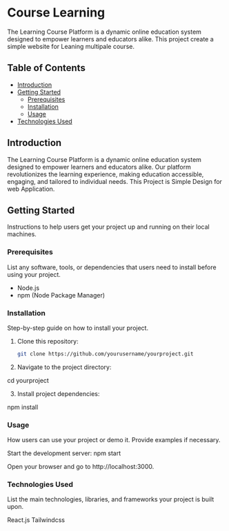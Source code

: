 # Course Learning

The Learning Course Platform is a dynamic online education system designed to empower learners and educators alike.
This project create a simple website for Leaning multipale course.

## Table of Contents

- [Introduction](#introduction)
- [Getting Started](#getting-started)
  - [Prerequisites](#prerequisites)
  - [Installation](#installation)
  - [Usage](#usage)
- [Technologies Used](#technologies-used)

## Introduction

The Learning Course Platform is a dynamic online education system designed to empower learners and educators alike. Our platform revolutionizes the learning experience, making education accessible, engaging, and tailored to individual needs.
This Project is Simple Design for web Application.

## Getting Started

Instructions to help users get your project up and running on their local machines.

### Prerequisites

List any software, tools, or dependencies that users need to install before using your project.

- Node.js
- npm (Node Package Manager)

### Installation

Step-by-step guide on how to install your project.

1. Clone this repository:

   ```bash
   git clone https://github.com/yourusername/yourproject.git

2. Navigate to the project directory:
   
cd yourproject

3. Install project dependencies:

npm install

### Usage
How users can use your project or demo it. Provide examples if necessary.

Start the development server:
npm start

Open your browser and go to http://localhost:3000.

### Technologies Used
List the main technologies, libraries, and frameworks your project is built upon.

React.js
Tailwindcss
